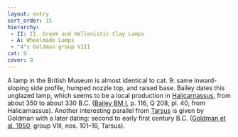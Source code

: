 ```yaml
---
layout: entry
sort_order: 15
hierarchy:
 - II: II. Greek and Hellenistic Clay Lamps
 - A: Wheelmade Lamps
 - "4": Goldman group VIII
cat: 9
cover: 9
---
```


A lamp in the British Museum is almost identical to cat. 9: same inward-sloping side profile, humped nozzle top, and raised base. Bailey dates this unglazed lamp, which seems to be a local production in <a href='../../map/#loc_599636'>Halicarnassus</a>, from about 350 to about 330 B.C. (<a href='../../bibliography/#bailey-bm-i'>Bailey BM I</a>, p. 116, Q 208, pl. 40, from Halicarnassus). Another interesting parallel from <a href='../../map/#loc_648789'>Tarsus</a> is given by Goldman with a later dating: second to early first century B.C. (<a href='../../bibliography/#goldman-et-al-1950'>Goldman et al. 1950</a>, group VIII, nos. 101–16, Tarsus).

